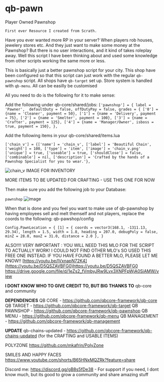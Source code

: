 # qb-pawn
Player Owned Pawnshop


```First ever Resource I created from Scrath.```

Have you ever wanted more RP in your server? When players rob houses, jewelery stores etc. And they just want to make some money at the Pawnshop? But there is no user interactions, and it kind of takes roleplay away. Well this script I have been thinking about and used some knowledge from other scripts working the same more or less.

This is basically just a better pawnshop script for your city. 
This shop have been configured so that this script can just work with the regular `qb-pawnshop` script. 
All shops have `qb-target` set up.
Store system is handled with `qb-menu`.
All can be easilly be customised

All you need to do is the following for it to make sense:

Add the following under qb-core/shared/jobs:
	```['pawnshop'] = {
		label = 'Pawner', 
		defaultDuty = false, offDutyPay = false,
		grades = {
		['0'] = {name = 'Cleaner', payment = 50},
		['1'] = {name = 'Delivery', payment = 75},
		['2'] = {name = 'Smelter', payment = 100},
		['3'] = {name = 'Crafter', payment = 125},
		['4'] = {name = 'Manager/Owner', isboss = true, payment = 150},
	},```

Add the following items in your qb-core/shared/items.lua

```['chain_v'] = {['name'] = 'chain_v', ['label'] = 'Beautiful Chain', ['weight'] = 100, ['type'] = 'item', ['image'] = 'chain_v.png' ['unique'] = true, ['useable'] = true, ['shouldClose'] = false,     ['combinable'] = nil, ['description'] = 'Crafted by the hands of a Pawnshop Specialist for you to wear.'},```

![chain_v](https://github.com/LamaarK/qb-pawn/assets/65554339/614caa7f-8462-4854-843c-3cc57a341743)
IMAGE FOR INVENTORY

MORE ITEMS TO BE UPDATED FOR CRAFTING - USE THIS ONE FOR NOW
    

Then make sure you add the following job to your Database:

```pawnshop``` ![image](https://github.com/LamaarK/qb-pawn/assets/65554339/4b77173a-8475-4b09-96e7-7f4280faf421)

When that is done and you feel you want to make use of qb-pawnshop by having employees sell and melt themself and not players, replace the coords to the following:
qb-pawshop/config

``Config.PawnLocation = {
    [1] = {
            coords = vector3(168.1, -1311.13, 29.34),
            length = 1.5,
            width = 1.8,
            heading = 207.0,
            debugPoly = false,
            minZ = 28.0,
            maxZ = 31.0,
            distance = 2.0
        },
    }``

ALSO!!!! VERY IMPORTANT : YOU WILL NEED THIS MLO FOR THE SCRIPT TO ACTUALLY WORK! I COULD NOT FIND OTHER MLO's SO USED THIS FREE ONE INSTEAD. IF YOU HAVE FOUND A BETTER MLO, PLEASE LET ME KNOW!!
[https://youtu.be/lVxnapN72K4](https://youtu.be/D5QSZAVBFG0)https://youtu.be/D5QSZAVBFG0
https://drive.google.com/file/d/1eZs2_fVmbyJRw9Lvx3XNPFpWjA0SiAMW/view

**I DONT KNOW WHO TO GIVE CREDIT TO, BUT BIG THANKS TO**
qb-core and community

**DEPENDENCIES**
QB CORE - https://github.com/qbcore-framework/qb-core
QB TARGET - https://github.com/qbcore-framework/qb-target
QB PAWNSHOP - https://github.com/qbcore-framework/qb-pawnshop
QB MENU - https://github.com/qbcore-framework/qb-menu
QB MANAGEMENT - https://github.com/qbcore-framework/qb-management

**UPDATE**
qb-chains-updated - https://github.com/qbcore-framework/qb-chains-updated (for the CRAFTING and USABLE ITEMS)



POLYZONE https://github.com/mkafrin/PolyZone

SMILES AND HAPPY FACES https://www.youtube.com/shorts/B65HNxMQZRk?feature=share

Discord me: https://discord.gg/gB8s5fDe38 - For support if you need, I dont know much, but its good to grow a community and share amazing stuff



